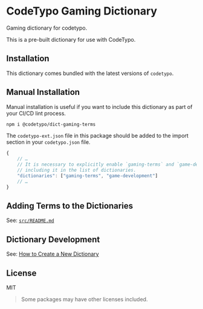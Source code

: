 # CodeTypo Gaming Dictionary

Gaming dictionary for codetypo.

This is a pre-built dictionary for use with CodeTypo.

## Installation

This dictionary comes bundled with the latest versions of `codetypo`.

## Manual Installation

Manual installation is useful if you want to include this dictionary as part of your CI/CD lint process.

```sh
npm i @codetypo/dict-gaming-terms
```

The `codetypo-ext.json` file in this package should be added to the import section in your `codetypo.json` file.

```javascript
{
    // …
    // It is necessary to explicitly enable `gaming-terms` and `game-development` dictionaries by
    // including it in the list of dictionaries.
    "dictionaries": ["gaming-terms", "game-development"]
    // …
}
```

## Adding Terms to the Dictionaries

See: [`src/README.md`](https://github.com/khulnasoft/codetypo-dicts/tree/main/dictionaries/gaming-terms/src#readme)

## Dictionary Development

See: [How to Create a New Dictionary](https://github.com/khulnasoft/codetypo-dicts#how-to-create-a-new-dictionary)

## License

MIT

> Some packages may have other licenses included.
